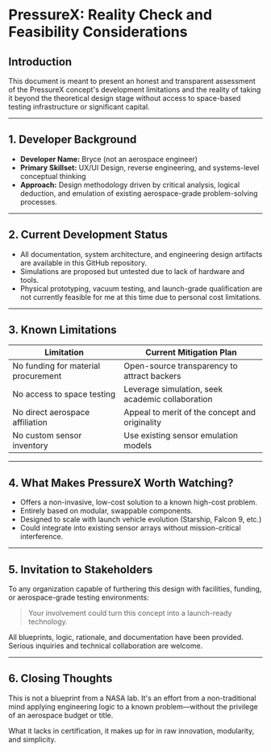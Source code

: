 # PressureX: Reality Check and Feasibility Considerations

## Introduction

This document is meant to present an honest and transparent assessment of the PressureX concept's development limitations and the reality of taking it beyond the theoretical design stage without access to space-based testing infrastructure or significant capital.

---

## 1. Developer Background

- **Developer Name:** Bryce (not an aerospace engineer)
- **Primary Skillset:** UX/UI Design, reverse engineering, and systems-level conceptual thinking
- **Approach:** Design methodology driven by critical analysis, logical deduction, and emulation of existing aerospace-grade problem-solving processes.

---

## 2. Current Development Status

- All documentation, system architecture, and engineering design artifacts are available in this GitHub repository.
- Simulations are proposed but untested due to lack of hardware and tools.
- Physical prototyping, vacuum testing, and launch-grade qualification are not currently feasible for me at this time due to personal cost limitations.

---

## 3. Known Limitations

| Limitation                                | Current Mitigation Plan                  |
|-------------------------------------------|------------------------------------------|
| No funding for material procurement        | Open-source transparency to attract backers |
| No access to space testing                 | Leverage simulation, seek academic collaboration |
| No direct aerospace affiliation            | Appeal to merit of the concept and originality |
| No custom sensor inventory                 | Use existing sensor emulation models     |

---

## 4. What Makes PressureX Worth Watching?

- Offers a non-invasive, low-cost solution to a known high-cost problem.
- Entirely based on modular, swappable components.
- Designed to scale with launch vehicle evolution (Starship, Falcon 9, etc.)
- Could integrate into existing sensor arrays without mission-critical interference.

---

## 5. Invitation to Stakeholders

To any organization capable of furthering this design with facilities, funding, or aerospace-grade testing environments:
> Your involvement could turn this concept into a launch-ready technology.

All blueprints, logic, rationale, and documentation have been provided. Serious inquiries and technical collaboration are welcome.

---

## 6. Closing Thoughts

This is not a blueprint from a NASA lab. It's an effort from a non-traditional mind applying engineering logic to a known problem—without the privilege of an aerospace budget or title.

What it lacks in certification, it makes up for in raw innovation, modularity, and simplicity.

